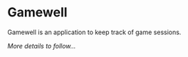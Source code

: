# Gamewell

Gamewell is an application to keep track of game sessions.

*More details to follow...* 
